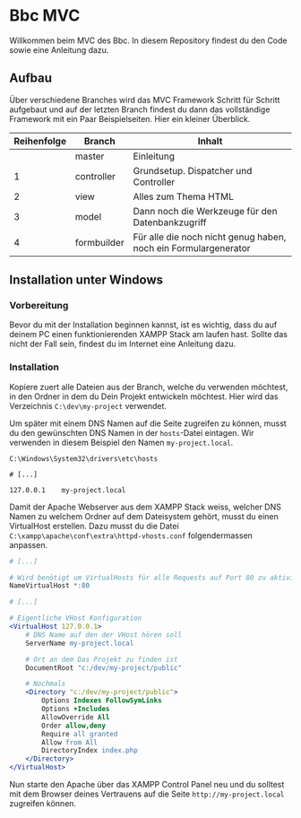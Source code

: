 # Bbc MVC

Willkommen beim MVC des Bbc. In diesem Repository findest du den Code sowie eine Anleitung dazu.

## Aufbau

Über verschiedene Branches wird das MVC Framework Schritt für Schritt aufgebaut und auf der letzten Branch findest du dann das vollständige Framework mit ein Paar Beispielseiten. Hier ein kleiner Überblick.

| Reihenfolge | Branch      | Inhalt                                                          |
|-------------|-------------|-----------------------------------------------------------------|
|             | master      | Einleitung                                                      |
| 1           | controller  | Grundsetup. Dispatcher und Controller                           |
| 2           | view        | Alles zum Thema HTML                                            |
| 3           | model       | Dann noch die Werkzeuge für den Datenbankzugriff                |
| 4           | formbuilder | Für alle die noch nicht genug haben, noch ein Formulargenerator |

## Installation unter Windows

### Vorbereitung

Bevor du mit der Installation beginnen kannst, ist es wichtig, dass du auf deinem PC einen funktionierenden XAMPP Stack am laufen hast. Sollte das nicht der Fall sein, findest du im Internet eine Anleitung dazu.

### Installation

Kopiere zuert alle Dateien aus der Branch, welche du verwenden möchtest, in den Ordner in dem du Dein Projekt entwickeln möchtest. Hier wird das Verzeichnis `C:\dev\my-project` verwendet.

Um später mit einem DNS Namen auf die Seite zugreifen zu können, musst du den gewünschten DNS Namen in der `hosts`-Datei eintagen. Wir verwenden in diesem Beispiel den Namen `my-project.local`.

`C:\Windows\System32\drivers\etc\hosts`
```
# [...]

127.0.0.1    my-project.local
```

Damit der Apache Webserver aus dem XAMPP Stack weiss, welcher DNS Namen zu welchem Ordner auf dem Dateisystem gehört, musst du einen VirtualHost erstellen. Dazu musst du die Datei `C:\xampp\apache\conf\extra\httpd-vhosts.conf` folgendermassen anpassen.

```apache
# [...]

# Wird benötigt um VirtualHosts für alle Requests auf Port 80 zu aktivieren
NameVirtualHost *:80

# [...]

# Eigentliche VHost Konfiguration
<VirtualHost 127.0.0.1>
    # DNS Name auf den der VHost hören soll
    ServerName my-project.local

    # Ort an dem Das Projekt zu finden ist
    DocumentRoot "c:/dev/my-project/public"

    # Nochmals
    <Directory "c:/dev/my-project/public">
        Options Indexes FollowSymLinks
        Options +Includes
        AllowOverride All
        Order allow,deny
        Require all granted
        Allow from All
        DirectoryIndex index.php
    </Directory>
</VirtualHost>
```

Nun starte den Apache über das XAMPP Control Panel neu und du solltest mit dem Browser deines Vertrauens auf die Seite `http://my-project.local` zugreifen können.
